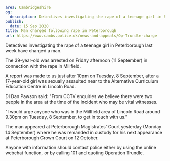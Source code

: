 ```yaml
area: Cambridgeshire
og:
  description: Detectives investigating the rape of a teenage girl in Peterborough last week have charged a man.
publish:
  date: 15 Sep 2020
title: Man charged following rape in Peterborough
url: https://www.cambs.police.uk/news-and-appeals/Op-Trundle-charge
```

Detectives investigating the rape of a teenage girl in Peterborough last week have charged a man.

The 39-year-old was arrested on Friday afternoon (11 September) in connection with the rape in Millfield.

A report was made to us just after 10pm on Tuesday, 8 September, after a 17-year-old girl was sexually assaulted near to the Alternative Curriculum Education Centre in Lincoln Road.

DI Dan Pawson said: "From CCTV enquiries we believe there were two people in the area at the time of the incident who may be vital witnesses.

"I would urge anyone who was in the Millfield area of Lincoln Road around 9.30pm on Tuesday, 8 September, to get in touch with us."

The man appeared at Peterborough Magistrates' Court yesterday (Monday 14 September) where he was remanded in custody for his next appearance at Peterborough Crown Court on 12 October.

Anyone with information should contact police either by using the online webchat function, or by calling 101 and quoting Operation Trundle.

